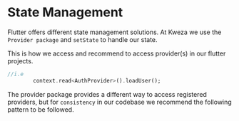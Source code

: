 # State Management
Flutter offers different state management solutions. At Kweza we use the `Provider package` and `setState` to handle our state.

This is how we access and recommend to access provider(s) in our flutter projects.

```dart script
//i.e
        context.read<AuthProvider>().loadUser();
```
The provider package provides a different way to access registered providers, but for `consistency`
in our codebase we recommend the following pattern to be followed.